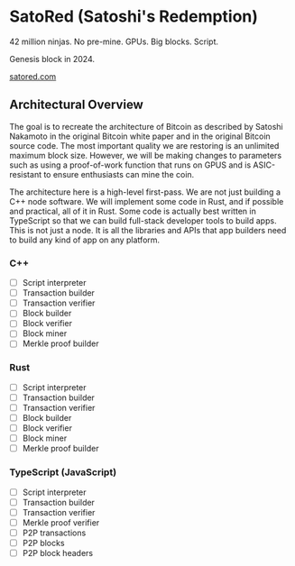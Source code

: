 # SatoRed (Satoshi's Redemption)

42 million ninjas. No pre-mine. GPUs. Big blocks. Script.

Genesis block in 2024.

[satored.com](https://satored.com)

## Architectural Overview

The goal is to recreate the architecture of Bitcoin as described by Satoshi
Nakamoto in the original Bitcoin white paper and in the original Bitcoin source
code. The most important quality we are restoring is an unlimited maximum block
size. However, we will be making changes to parameters such as using a
proof-of-work function that runs on GPUS and is ASIC-resistant to ensure
enthusiasts can mine the coin.

The architecture here is a high-level first-pass. We are not just building a C++
node software. We will implement some code in Rust, and if possible and
practical, all of it in Rust. Some code is actually best written in TypeScript
so that we can build full-stack developer tools to build apps. This is not just
a node. It is all the libraries and APIs that app builders need to build any
kind of app on any platform.

### C++

- [ ] Script interpreter
- [ ] Transaction builder
- [ ] Transaction verifier
- [ ] Block builder
- [ ] Block verifier
- [ ] Block miner
- [ ] Merkle proof builder

### Rust

- [ ] Script interpreter
- [ ] Transaction builder
- [ ] Transaction verifier
- [ ] Block builder
- [ ] Block verifier
- [ ] Block miner
- [ ] Merkle proof builder

### TypeScript (JavaScript)

- [ ] Script interpreter
- [ ] Transaction builder
- [ ] Transaction verifier
- [ ] Merkle proof verifier
- [ ] P2P transactions
- [ ] P2P blocks
- [ ] P2P block headers